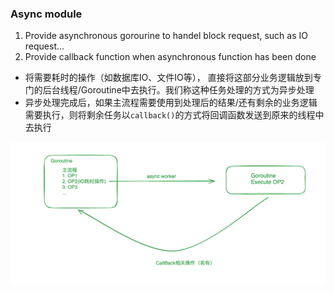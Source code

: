 ### Async module
1. Provide asynchronous gorourine to handel block request, such as IO request...
2. Provide callback function when asynchronous function has been done
- 将需要耗时的操作（如数据库IO、文件IO等）， 直接将这部分业务逻辑放到专门的后台线程/Goroutine中去执行。我们称这种任务处理的方式为异步处理
- 异步处理完成后，如果主流程需要使用到处理后的结果/还有剩余的业务逻辑需要执行，则将剩余任务以`callback()`的方式将回调函数发送到原来的线程中去执行


![alt text](async.png)